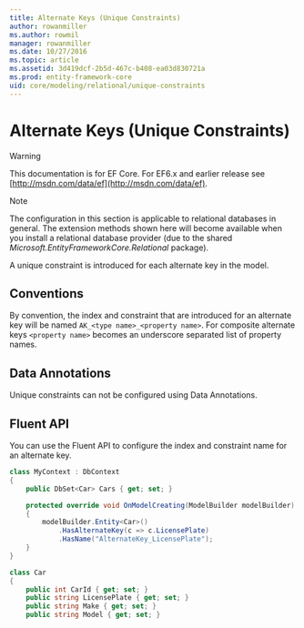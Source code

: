 ```yaml
---
title: Alternate Keys (Unique Constraints)
author: rowanmiller
ms.author: rowmil
manager: rowanmiller
ms.date: 10/27/2016
ms.topic: article
ms.assetid: 3d419dcf-2b5d-467c-b408-ea03d830721a
ms.prod: entity-framework-core
uid: core/modeling/relational/unique-constraints
---
```

# Alternate Keys (Unique Constraints)

> [!WARNING]
> This documentation is for EF Core. For EF6.x and earlier release see [http://msdn.com/data/ef](http://msdn.com/data/ef).

> [!NOTE]
> The configuration in this section is applicable to relational databases in general. The extension methods shown here will become available when you install a relational database provider (due to the shared *Microsoft.EntityFrameworkCore.Relational* package).

A unique constraint is introduced for each alternate key in the model.

## Conventions

By convention, the index and constraint that are introduced for an alternate key will be named `AK_<type name>_<property name>`. For composite alternate keys `<property name>` becomes an underscore separated list of property names.

## Data Annotations

Unique constraints can not be configured using Data Annotations.

## Fluent API

You can use the Fluent API to configure the index and constraint name for an alternate key.

<!-- [!code-csharp[Main](samples/relational/Modeling/FluentAPI/Samples/Relational/AlternateKeyName.cs?highlight=9)] -->
````csharp
class MyContext : DbContext
{
    public DbSet<Car> Cars { get; set; }

    protected override void OnModelCreating(ModelBuilder modelBuilder)
    {
        modelBuilder.Entity<Car>()
            .HasAlternateKey(c => c.LicensePlate)
            .HasName("AlternateKey_LicensePlate");
    }
}

class Car
{
    public int CarId { get; set; }
    public string LicensePlate { get; set; }
    public string Make { get; set; }
    public string Model { get; set; }
````
